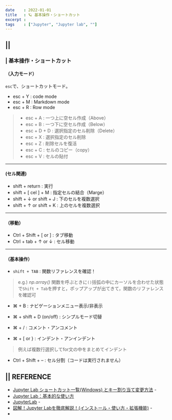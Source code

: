 ```yaml
---
date    : 2022-01-01
title   : 🪐 基本操作・ショートカット
excerpt : 
tags    : ["Jupyter", "Jupyter lab", ""]
---
```


## || 
### | 基本操作・ショートカット

#### （入力モード）
`esc`で、ショートカットモード。

+ esc + Y : code mode
+ esc + M : Markdown mode
+ esc + R : Row mode

> + esc + A : 一つ上に空セル作成（Above）
> + esc + B : 一つ下に空セル作成（Below）
> + esc + D + D : 選択指定のセル削除（Delete）
> + esc + X : 選択指定のセル削除
> + esc + Z : 削除セルを復活
> + esc + C : セルのコピー（copy）
> + esc + V : セルの貼付

---
####  (セル関連)
+ shift + return : 実行
+ shift + [ cel ] + M : 指定セルの結合（Marge）
+ shift + ↓ or shift + J : 下のセルを複数選択
+ shift + ↑ or shift + K : 上のセルを複数選択

---
#### （移動）
+ Ctrl + Shift + [ or ]  : タブ移動 
+ Ctrl + tab + ↑ or ↓  : セル移動

---
#### （基本操作）
+ ```shift + TAB``` : 関数リファレンスを確認！
> e.g.) *np.array()*
> 関数を呼ぶときに```()```括弧の中にカーソルを合わせた状態で```Shift + Tab```を押すと，ポップアップが出てきて，関数のリファレンスを確認可

+ ⌘ + B : ナビゲーションメニュー表示/非表示
+ ⌘ + shift + D  (on/off) : シンプルモード切替

+ ⌘ + / : コメント・アンコメント
+ ⌘ + [ or } : インデント・アンインデント
> 例えば複数行選択してfor文の中をまとめてインデント

+ Ctrl + Shift + – : セル分割（コードは実行されません）



## || REFERENCE
- [Jupyter Lab ショートカット一覧(Windows) とキー割り当て変更方法](https://qiita.com/YH0132/items/7588479a3c979a1f287e) - 
- [Jupyter Lab：基本的な使い方](https://kiseno-log.com/2020/05/10/jupyter-lab%EF%BC%9A%E5%9F%BA%E6%9C%AC%E7%9A%84%E3%81%AA%E4%BD%BF%E3%81%84%E6%96%B9/)
- [JupyterLab](http://www.yasunaga-lab.bio.kyutech.ac.jp/EosJ/index.php/JupyterLab#.E6.8B.A1.E5.BC.B5.E6.A9.9F.E8.83.BD) - 
- [図解！Jupyter Labを徹底解説！(インストール・使い方・拡張機能)](https://ai-inter1.com/jupyter-lab/) - 
- 
